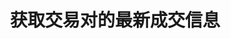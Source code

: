 ---
title: 获取交易对的最新成交信息
position_number: 9
type: get
description: /az/future/market/v1/public/q/deal
parameters:
    -
        name: symbol
        type: string
        mandatory: true
        default: N/A
        description: 交易对
        ranges:
    -
        name: num
        type: integer
        mandatory: false
        default: 50
        description: 数量
        ranges:
content_markdown: 注：**此方法不需要签名**
left_code_blocks:
    -
        code_block: "public void getKLine() {\r\n\tString text = HttpUtil.get(URL + \"/data/api/az/future/market/v1/getKLine?market=btc_usdt&type=1min&since=0\");\r\n\tSystem.out.println(text);\r\n}"
        title: Java
        language: java
right_code_blocks:
    - code_block: |-
        {
          "error": {
            "code": "",
            "msg": ""
          },
          "msgInfo": "success",
          "returnCode": 0,
          "result": [
            {
                "t": 1761978847393, //成交时间
                "s": "btc_usdt",    //交易对
                "p": "110088.8",    //成交价
                "a": "3",           //成交量
                "m": "BID"          //买卖方向
            }
          ]
        }
      title: Response
      language: json
---